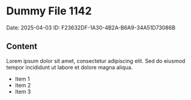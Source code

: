 # Dummy File 1142

Date: 2025-04-03
ID: F23632DF-1A30-4B2A-B6A9-34A51D73086B

## Content

Lorem ipsum dolor sit amet, consectetur adipiscing elit.
Sed do eiusmod tempor incididunt ut labore et dolore magna aliqua.

* Item 1
* Item 2
* Item 3
